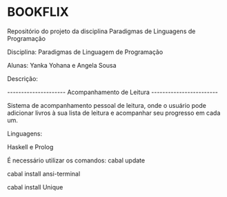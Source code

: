 # BOOKFLIX
Repositório do projeto da disciplina Paradigmas de Linguagens de Programação

Disciplina: Paradigmas de Linguagem de Programação

Alunas: Yanka Yohana e Angela Sousa
               


Descrição:

--------------------- Acompanhamento de Leitura ------------------------

Sistema de acompanhamento pessoal de leitura, onde o usuário pode adicionar livros à sua lista de leitura e acompanhar seu progresso em cada um. 


Linguagens:

Haskell e Prolog


É necessário utilizar os comandos: 
cabal update

cabal install ansi-terminal

cabal install Unique




